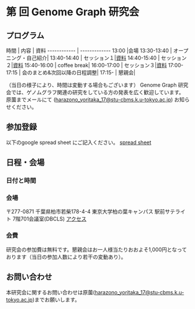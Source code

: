 # 第  回 Genome Graph 研究会


## プログラム

時間          | 内容         | 資料
------------ | -------------
13:00        |会場
13:30-13:40  | オープニング・自己紹介|
13:40-14:40  | セッション１|[資料]()
14:40-15:40  | セッション２|[資料]()
15:40-16:00  | coffee break|
16:00-17:00  | セッション３|[資料]()
17:00-17:15  | 会のまとめ&次回以降の日程調整|
17:15-       | 懇親会|

（当日の様子により、時間は変動する場合もございます）
Genome Graph 研究会では、ゲノムグラフ関連の研究をしている方の発表を広く歓迎しています。
原薗までメールにて (harazono_yoritaka_17@stu-cbms.k.u-tokyo.ac.jp) お知らせください。

## 参加登録
以下のgoogle spread sheet にご記入ください。
[spread sheet](https://docs.google.com/spreadsheets/d/15JjZhBMozufBoBsD7mPVBHX4XiGOdZfC02W4lGQ27I4/edit?usp=sharing)

## 日程・会場
### 日付と時間

### 会場
〒277-0871 千葉県柏市若柴178-4-4 東京大学柏の葉キャンパス 駅前サテライト 7階701会議室(DBCLS)
[アクセス](http://dbcls.rois.ac.jp/access)

### 会費
研究会の参加費は無料です。懇親会はお一人様当たりおおよそ1,000円となっております（当日の参加人数により若干の変動あり）。


## お問い合わせ
本研究会に関するお問い合わせは原薗(harazono_yoritaka_17@stu-cbms.k.u-tokyo.ac.jp)までお願いします。
